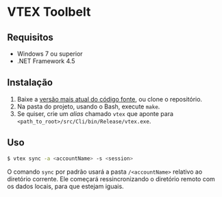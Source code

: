 # VTEX Toolbelt

## Requisitos

* Windows 7 ou superior
* .NET Framework 4.5

## Instalação

1. Baixe a [versão mais atual do código fonte](https://github.com/vtex/toolbelt-dotnet/archive/master.zip), ou clone o repositório.
2. Na pasta do projeto, usando o Bash, execute `make`.
3. Se quiser, crie um _alias_ chamado `vtex` que aponte para `<path_to_root>/src/Cli/bin/Release/vtex.exe`.

## Uso

```sh
$ vtex sync -a <accountName> -s <session>
```

O comando `sync` por padrão usará a pasta `/<accountName>` relativo ao diretório corrente. Ele começará ressincronizando o diretório remoto com os dados locais, para que estejam iguais.